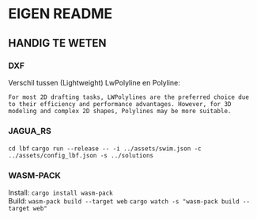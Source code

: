 # EIGEN README

## HANDIG TE WETEN

### DXF

Verschil tussen (Lightweight) LwPolyline en Polyline:

```txtd
For most 2D drafting tasks, LWPolylines are the preferred choice due to their efficiency and performance advantages. However, for 3D modeling and complex 2D shapes, Polylines may be more suitable.
```

### JAGUA_RS

`cd lbf`
`cargo run --release -- -i ../assets/swim.json -c ../assets/config_lbf.json -s ../solutions`

### WASM-PACK

Install: `cargo install wasm-pack`  
Build: `wasm-pack build --target web`
`cargo watch -s "wasm-pack build --target web"`
